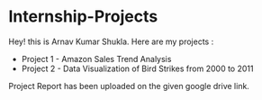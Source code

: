 # Internship-Projects
Hey! this is Arnav Kumar Shukla. Here are my projects :
* Project 1 - Amazon Sales Trend Analysis
* Project 2 - Data Visualization of Bird Strikes from 2000 to 2011

Project Report has been uploaded on the given google drive link.
